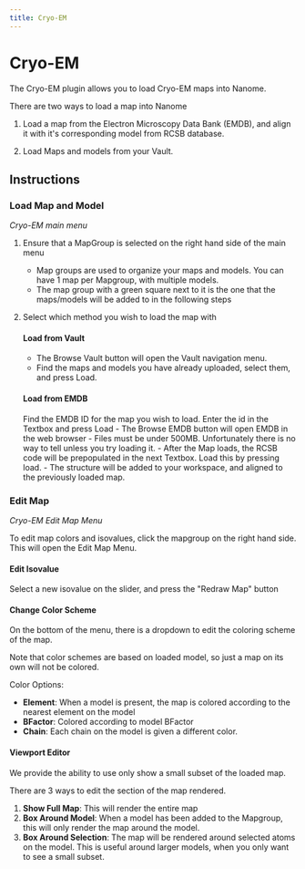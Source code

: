 ```yaml
---
title: Cryo-EM
---
```


# Cryo-EM

The Cryo-EM plugin allows you to load Cryo-EM maps into Nanome.

There are two ways to load a map into Nanome
1) Load a map from the Electron Microscopy Data Bank (EMDB), and align it with it's corresponding model from RCSB database.

2) Load Maps and models from your Vault.

##  Instructions

### Load Map and Model
<vimg src="plugins-page/cryo-em/CryoMainMenu.png" />
<i>Cryo-EM main menu</i>

1. Ensure that a MapGroup is selected on the right hand side of the main menu
    - Map groups are used to organize your maps and models. You can have 1 map per Mapgroup, with multiple models.
    - The map group with a green square next to it is the one that the maps/models will be added to in the following steps

2. Select which method you wish to load the map with
    #### Load from Vault
    - The Browse Vault button will open the Vault navigation menu.
    - Find the maps and models you have already  uploaded, select them, and press Load.

    #### Load from EMDB
    <vimg width=50px src="plugins-page/cryo-em/CryoEMDBMenu.png" />
    Find the EMDB ID for the map you wish to load. Enter the id in the Textbox and press Load
    - The Browse EMDB button will open EMDB in the web browser
    - Files must be under 500MB. Unfortunately there is no way to tell unless you try loading it.
    - After the Map loads, the RCSB code will be prepopulated in the next Textbox. Load this by pressing load.
    - The structure will be added to your workspace, and aligned to the previously loaded map.

### Edit Map
<vimg src="plugins-page/cryo-em/CryoEditMapMenu.png" />
<i>Cryo-EM Edit Map Menu</i>

To edit map colors and isovalues, click the mapgroup on the right hand side. This will open the Edit Map Menu.

#### Edit Isovalue
Select a new isovalue on the slider, and press the "Redraw Map" button

#### Change Color Scheme
On the bottom of the menu, there is a dropdown to edit the coloring scheme of the map. 

Note that color schemes are based on loaded model, so just a map on its own will not be colored.

Color Options:
- **Element**: When a model is present, the map is colored according to the nearest element on the model
- **BFactor**: Colored according to model BFactor
- **Chain**: Each chain on the model is given a different color.

#### Viewport Editor
We provide the ability to use only show a small subset of the loaded map.

There are 3 ways to edit the section of the map rendered.

1. **Show Full Map**: This will render the entire map
2. **Box Around Model**: When a model has been added to the Mapgroup, this will only render the map around the model.
3. **Box Around Selection**: The map will be rendered around selected atoms on the model. This is useful around larger models, when you only want to see a small subset.